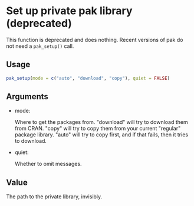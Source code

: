 # Set up private pak library (deprecated)

This function is deprecated and does nothing. Recent versions of pak do
not need a `pak_setup()` call.

## Usage

``` r
pak_setup(mode = c("auto", "download", "copy"), quiet = FALSE)
```

## Arguments

- mode:

  Where to get the packages from. "download" will try to download them
  from CRAN. "copy" will try to copy them from your current "regular"
  package library. "auto" will try to copy first, and if that fails,
  then it tries to download.

- quiet:

  Whether to omit messages.

## Value

The path to the private library, invisibly.
